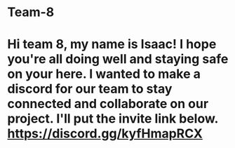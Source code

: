# Team-8
# Hi team 8, my name is Isaac! I hope you're all doing well and staying safe on your here. I wanted to make a discord for our team to stay connected and collaborate on our project. I'll put the invite link below. https://discord.gg/kyfHmapRCX

